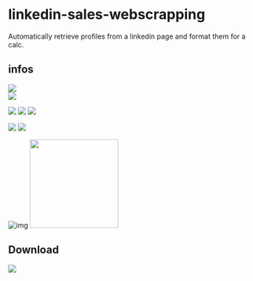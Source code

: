 # linkedin-sales-webscrapping
Automatically retrieve profiles from a linkedin page and format them for a calc.

## infos ##
[![](https://tokei.rs/b1/github/baramex/linkedin-sales-webscrapping)]()<br/>
[![](https://img.shields.io/github/languages/top/baramex/linkedin-sales-webscrapping?style=for-the-badge)]()

[![](https://img.shields.io/github/downloads/baramex/linkedin-sales-webscrapping/total?style=for-the-badge)](https://github.com/baramex/linkedin-sales-webscrapping/releases/)
[![](https://img.shields.io/github/v/release/baramex/linkedin-sales-webscrapping?style=for-the-badge&label=last%20release)](https://github.com/baramex/linkedin-sales-webscrapping/releases/latest/)
[![](https://img.shields.io/github/release-date/baramex/linkedin-sales-webscrapping.svg?style=for-the-badge&label=last%20release%20date)](https://github.com/baramex/linkedin-sales-webscrapping/releases/latest/)

[![](https://img.shields.io/github/license/baramex/linkedin-sales-webscrapping?style=for-the-badge)](https://choosealicense.com/licenses/lgpl-3.0/)
[![](https://img.shields.io/badge/author-baramex-red?style=for-the-badge)](https://github.com/baramex/)

![img](https://user-images.githubusercontent.com/47333747/131178975-5c1a17af-340b-447d-99d1-a5197f75ed54.PNG)
<img src='https://user-images.githubusercontent.com/47333747/131179158-b1920e6e-a946-4cb4-9f56-b569624407d1.jpg' height='180px'>

## Download
[![](https://img.shields.io/github/v/release/baramex/linkedin-sales-webscrapping?style=for-the-badge&label=last%20release)](https://github.com/baramex/linkedin-sales-webscrapping/releases/latest/)<br/>
